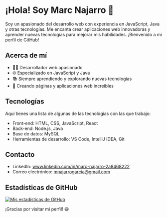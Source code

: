 # ¡Hola! Soy Marc Najarro 👋

Soy un apasionado del desarrollo web con experiencia en JavaScript, Java y otras tecnologías. Me encanta crear aplicaciones web innovadoras y aprender nuevas tecnologías para mejorar mis habilidades. ¡Bienvenido a mi perfil de GitHub!

## Acerca de mí

- 👨‍💻 Desarrollador web apasionado
- 🌐 Especializado en JavaScript y Java
- 📚 Siempre aprendiendo y explorando nuevas tecnologías
- 🚀 Creando páginas y aplicaciones web increíbles

## Tecnologías

Aquí tienes una lista de algunas de las tecnologías con las que trabajo:

- Front-end: HTML, CSS, JavaScript, React
- Back-end: Node.js, Java
- Base de datos: MySQL
- Herramientas de desarrollo: VS Code, IntelliJ IDEA, Git

## Contacto

- LinkedIn: www.linkedin.com/in/marc-najarro-2a8468222
- Correo electrónico: mnajarrogarcia@gmail.com

## Estadísticas de GitHub

[![Mis estadísticas de GitHub](https://github-readme-stats.vercel.app/api?username=MarcNajarroGarcia&show_icons=true&theme=dark)](https://github.com/MarcNajarroGarcia/github-readme-stats)

¡Gracias por visitar mi perfil! 😄

